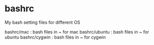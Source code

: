 # bashrc
My bash setting files for different OS

bashrc/mac    : bash files in ~ for mac
bashrc/ubuntu : bash files in ~ for ubuntu
bashrc/cygwin : bash files in ~ for cygwin 

